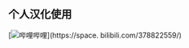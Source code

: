 ## 个人汉化使用
[![哔哩哔哩](https://shields.io/website?up_message=Space&url=https://space.bilibili.com/378822559/&label=哔哩哔哩)](https://space. bilibili.com/378822559/)
